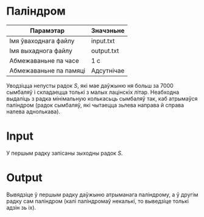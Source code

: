 # Паліндром

|        Парамэтар        |   Значэньне        |
|  --------------------   | -------------      |
|  Імя ўваходнага файлу   |    input.txt       |
|   Імя выхаднога файлу   |    output.txt      |
|   Абмежаваньне па часе  |      1 с           |
|  Абмежаваньне па памяці |   Адсутнічае       |

Уводзіцца непусты радок $S$, які мае даўжыню ня больш за $7000$ сымбаляў і складаецца толькі з малых лацінскіх літар. Неабходна выдаліць з радка мінімальную колькасьць сымбаляў так, каб атрымаўся паліндром (радок сымбаляў, які чытаецца зьлева направа й справа налева аднолькава).

# Іnput
У першым радку запісаны зыходны радок $S.$

# Output
Вывядзіце ў першым радку даўжыню атрыманага паліндрому, а ў другім радку сам паліндром (калі паліндромаў некалькі, то выведзіце толькі адзін зь іх).
